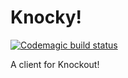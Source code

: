 # Knocky!
[![Codemagic build status](https://api.codemagic.io/apps/5d189637f145f60009c33390/5d189637f145f60009c3338f/status_badge.svg)](https://codemagic.io/apps/5d189637f145f60009c33390/5d189637f145f60009c3338f/latest_build)

A client for Knockout!
